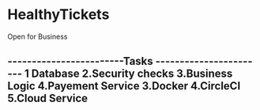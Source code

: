 # HealthyTickets
Open for Business


------------------------Tasks -----------------------
1 Database
2.Security checks
3.Business Logic
4.Payement Service
3.Docker
4.CircleCI
5.Cloud Service
-----------------------------------------------------
